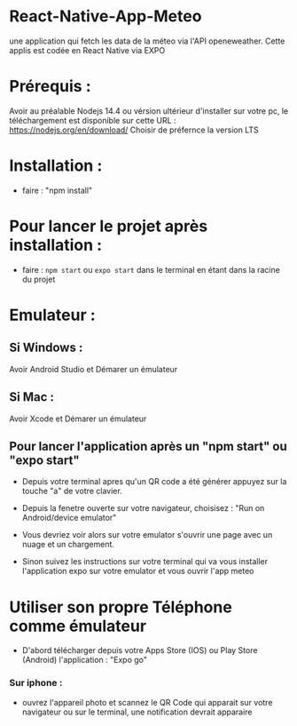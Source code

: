 # React-Native-App-Meteo
une application qui fetch les data de la méteo via l'API openeweather. Cette applis est codée en React Native via EXPO

# Prérequis : 
Avoir au préalable Nodejs 14.4 ou vérsion ultérieur d'installer sur votre pc, 
le téléchargement est disponible sur cette URL : https://nodejs.org/en/download/ 
Choisir de préfernce la version LTS

# Installation :
- faire : "npm install" 
# Pour lancer le projet après installation :
- faire : `npm start` ou `expo start` dans le terminal en étant dans la racine du projet

# Emulateur : 

## Si Windows :
Avoir Android Studio et Démarer un émulateur

## Si Mac :
Avoir Xcode et Démarer un émulateur

## Pour lancer l'application après un "npm start" ou "expo start"

- Depuis votre terminal apres qu'un QR code a été générer appuyez sur la touche "a" de votre clavier.
- Depuis la fenetre ouverte sur votre navigateur, choisisez : "Run on Android/device emulator"

- Vous devriez voir alors sur votre emulator s'ouvrir une page avec un nuage et un chargement.
- Sinon suivez les instructions sur votre terminal qui va vous installer l'application expo sur votre emulator et vous ouvrir l'app meteo

# Utiliser son propre Téléphone comme émulateur
- D'abord télécharger depuis votre Apps Store (IOS) ou Play Store (Android) l'application : "Expo go"

### Sur iphone : 
- ouvrez l'appareil photo et scannez le QR Code qui apparait sur votre navigateur ou sur le terminal, une notification devrait apparaire



